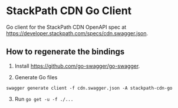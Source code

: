 # StackPath CDN Go Client

Go client for the StackPath CDN OpenAPI spec at https://developer.stackpath.com/specs/cdn.swagger.json.

## How to regenerate the bindings
1. Install https://github.com/go-swagger/go-swagger.

2. Generate Go files
```
swagger generate client -f cdn.swagger.json -A stackpath-cdn-go
```

3. Run `go get -u -f ./...`
